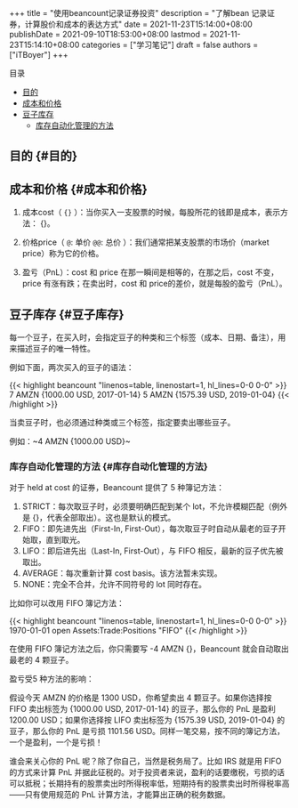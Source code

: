 +++
title = "使用beancount记录证券投资"
description = "了解bean 记录证券，计算股价和成本的表达方式"
date = 2021-11-23T15:14:00+08:00
publishDate = 2021-09-10T18:53:00+08:00
lastmod = 2021-11-23T15:14:10+08:00
categories = ["学习笔记"]
draft = false
authors = ["iTBoyer"]
+++

<div class="ox-hugo-toc toc">
<div></div>

<div class="heading">&#30446;&#24405;</div>

- [目的](#目的)
- [成本和价格](#成本和价格)
- [豆子库存](#豆子库存)
    - [库存自动化管理的方法](#库存自动化管理的方法)

</div>
<!--endtoc-->


## 目的 {#目的}


## 成本和价格 {#成本和价格}

1.  成本cost（ `{}` ）：当你买入一支股票的时候，每股所花的钱即是成本，表示方法： {}。

2.  价格price（ `@`: 单价 `@@`: 总价 ）：我们通常把某支股票的市场价（market price）称为它的价格。

3.  盈亏（PnL）：cost 和 price 在那一瞬间是相等的，在那之后，cost 不变，price 有涨有跌；在卖出时，cost 和 price的差价，就是每股的盈亏（PnL）。


## 豆子库存 {#豆子库存}

每一个豆子，在买入时，会指定豆子的种类和三个标签（成本、日期、备注），用来描述豆子的唯一特性。  

例如下面，两次买入的豆子的语法：  

{{< highlight beancount "linenos=table, linenostart=1, hl_lines=0-0 0-0" >}}
7 AMZN {1000.00 USD, 2017-01-14}
5 AMZN {1575.39 USD, 2019-01-04}
{{< /highlight >}}

当卖豆子时，也必须通过种类或三个标签，指定要卖出哪些豆子。  

例如：~4 AMZN {1000.00 USD}~  


### 库存自动化管理的方法 {#库存自动化管理的方法}

对于 held at cost 的证券，Beancount 提供了 5 种簿记方法：  

1.  STRICT：每次取豆子时，必须要明确匹配到某个 lot，不允许模糊匹配（例外是 {}，代表全部取出）。这也是默认的模式。
2.  FIFO：即先进先出（First-In, First-Out），每次取豆子时自动从最老的豆子开始取，直到取光。
3.  LIFO：即后进先出（Last-In, First-Out），与 FIFO 相反，最新的豆子优先被取出。
4.  AVERAGE：每次重新计算 cost basis。该方法暂未实现。
5.  NONE：完全不合并，允许不同符号的 lot 同时存在。

比如你可以改用 FIFO 簿记方法：  

{{< highlight beancount "linenos=table, linenostart=1, hl_lines=0-0 0-0" >}}
1970-01-01 open Assets:Trade:Positions "FIFO"
{{< /highlight >}}

在使用 FIFO 簿记方法之后，你只需要写 -4 AMZN {}，Beancount 就会自动取出最老的 4 颗豆子。  

盈亏受5 种方法的影响：  

假设今天 AMZN 的价格是 1300 USD，你希望卖出 4 颗豆子。如果你选择按 FIFO 卖出标签为 {1000.00 USD, 2017-01-14} 的豆子，那么你的 PnL 是盈利 1200.00 USD；如果你选择按 LIFO 卖出标签为 {1575.39 USD, 2019-01-04} 的豆子，那么你的 PnL 是亏损 1101.56 USD。同样一笔交易，按不同的簿记方法，一个是盈利，一个是亏损！  

谁会来关心你的 PnL 呢？除了你自己，当然是税务局了。比如 IRS 就是用 FIFO 的方式来计算 PnL 并据此征税的。对于投资者来说，盈利的话要缴税，亏损的话可以抵税；长期持有的股票卖出时所得税率低，短期持有的股票卖出时所得税率高——只有使用规范的 PnL 计算方法，才能算出正确的税务数据。
